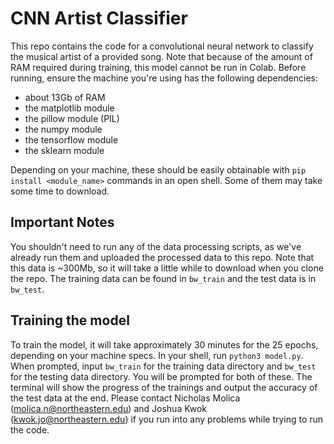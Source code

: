 # CNN Artist Classifier

This repo contains the code for a convolutional neural network to classify the musical artist of a provided song. Note that because of the amount of RAM required during training, this model cannot be run in Colab. Before running, ensure the machine you're using has the following dependencies:
- about 13Gb of RAM
- the matplotlib module
- the pillow module (PIL)
- the numpy module
- the tensorflow module
- the sklearn module

Depending on your machine, these should be easily obtainable with `pip install <module_name>` commands in an open shell. Some of them may take some time to download.

## Important Notes

You shouldn't need to run any of the data processing scripts, as we've already run them and uploaded the processed data to this repo. Note that this data is ~300Mb, so it will take a little while to download when you clone the repo. The training data can be found in `bw_train` and the test data is in `bw_test`.

## Training the model
To train the model, it will take approximately 30 minutes for the 25 epochs, depending on your machine specs. In your shell, run `python3 model.py`. When prompted, input `bw_train` for the training data directory and `bw_test` for the testing data directory. You will be prompted for both of these. The terminal will show the progress of the trainings and output the accuracy of the test data at the end. Please contact Nicholas Molica (molica.n@northeastern.edu) and Joshua Kwok (kwok.jo@northeastern.edu) if you run into any problems while trying to run the code.
